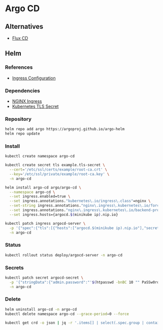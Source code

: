 # Argo CD

## Alternatives

- [Flux CD](/fluxcd.md)

## Helm

### References

- [Ingress Configuration](https://github.com/argoproj/argo-cd/blob/master/docs/operator-manual/ingress.md)

### Dependencies

- [NGINX Ingress](/nginx-ingress.md)
- [Kubernetes TLS Secret](/k8s-tls-secret.md)

### Repository

```sh
helm repo add argo https://argoproj.github.io/argo-helm
helm repo update
```

### Install

```sh
kubectl create namespace argo-cd
```

```sh
kubectl create secret tls example.tls-secret \
  --cert='/etc/ssl/certs/example/root-ca.crt' \
  --key='/etc/ssl/private/example/root-ca.key' \
  -n argo-cd
```

```sh
helm install argo-cd argo/argo-cd \
  --namespace argo-cd \
  --set ingress.enabled=true \
  --set ingress.annotations."kubernetes\.io/ingress\.class"=nginx \
  --set-string ingress.annotations."nginx\.ingress\.kubernetes\.io/force-ssl-redirect"=true \
  --set ingress.annotations."nginx\.ingress\.kubernetes\.io/backend-protocol"='HTTPS' \
  --set ingress.hosts={argocd.$(minikube ip).nip.io}
```

```sh
kubectl patch ingress argocd-server \
  -p '{"spec":{"tls":[{"hosts":["argocd.$(minikube ip).nip.io"],"secretName":"example.tls-secret"}]}}' \
  -n argo-cd
```

### Status

```sh
kubectl rollout status deploy/argocd-server -n argo-cd
```

### Secrets

```sh
kubectl patch secret argocd-secret \
  -p '{"stringData":{"admin.password":"'$(htpasswd -bnBC 10 "" PaSSw0rd! | tr -d ':\n')'"}}' \
  -n argo-cd
```

### Delete

```sh
helm uninstall argo-cd -n argo-cd
kubectl delete namespace argo-cd --grace-period=0 --force

kubectl get crd -o json | jq -r '.items[] | select(.spec.group | contains("argoproj.io")) | .metadata.name' | xargs -n 1 kubectl delete crd
```
